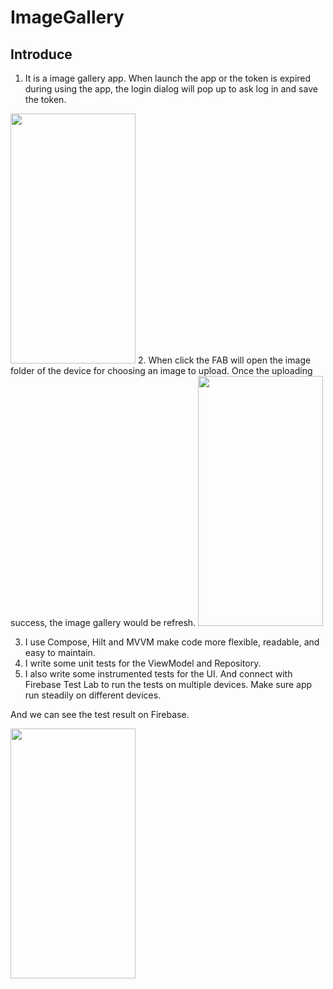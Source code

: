 # ImageGallery
## Introduce
1.  It is a image gallery app. When launch the app or the token is expired during using the app, the login dialog will pop up to ask log in and save the token.
       
<img src="img/login.png" width="200" height="400" />
2. When click the FAB will open the image folder of the device for choosing an image to upload. Once the uploading success, the image gallery would be refresh.
       
<img src="img/upload_image.png" width="200" height="400" />

3. I use Compose, Hilt and MVVM make code more flexible, readable, and easy to maintain.
4. I write some unit tests for the ViewModel and Repository.
5. I also write some instrumented tests for the UI. And connect with Firebase Test Lab to run the tests on multiple devices. Make sure app run steadily on different devices.
  
And we can see the test result on Firebase.
    
<img src="img/Firebase_test_lab_screenshot.png" width="200" height="400" />
